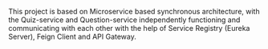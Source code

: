 This project is based on Microservice based synchronous architecture, with the Quiz-service and Question-service independently functioning and communicating with each other with the help of Service Registry (Eureka Server), Feign Client and API Gateway.
